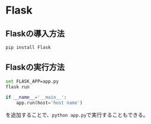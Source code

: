 # Flask

## Flaskの導入方法

```bash
pip install Flask
```

## Flaskの実行方法
```bash
set FLASK_APP=app.py
flask run
```

```python
if __name__='__main__':
	app.run(host='host name')
```
を追加することで、`python app.py`で実行することもできる。
